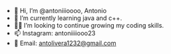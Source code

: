 - 👋 Hi, I’m @antoniiioooo, Antonio 
- 🌱 I’m currently learning java and c++. 
- 👨‍💻 I’m looking to continue growing my coding skills. 
- 📫 Instagram: antoniiiiooo23
- 📧 Email: antolivera1232@gmail.com
